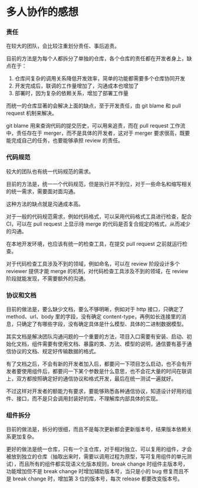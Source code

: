 # 多人协作的感想

### 责任

在较大的团队，会比较注重划分责任、事后追责。

目前的方法是为每个人都拆分了单独的仓库，各个仓库的责任都在开发者身上，缺点在于：

1. 仓库间复杂的调用关系降低开发效率，简单的功能都需要多个仓库协同开发
2. 开发完成后，联调的工作量增加了，沟通成本也增加了
3. 部署时，因为复杂的依赖关系，增加了部署工作量

而统一的仓库显著的会解决上面的缺点，至于开发责任，由 git blame 和 pull request 机制来解决。

git blame 用来查询代码的提交历史，可以用来追责，而在 pull request 工作流中，责任存在于 merger，而不是具体的开发者，这对于 merger 要求很高，既要能完成自己的任务，也要能够承担 review 的责任。

### 代码规范

较大的团队也有统一代码规范的需求。

目前的方法是，统一一个代码规范，但是执行并不到位，对于一些命名和缩写相关的统一需求，需要面对面沟通。

这种方法的缺点就是沟通成本高。

对于一般的代码规范需求，例如代码格式，可以采用代码格式工具进行检查，配合 CI，可以在 pull request 上显示待 merge 的代码是否复合规定的格式，从而减少的沟通。

在本地开发环境，也应该有统一的检查工具，在提交 pull request 之前就运行检查。

对于代码检查工具涉及不到的领域，例如命名，可以在 review 阶段设计多个 reviewer 提供才能 merge 的机制，对代码检查工具涉及不到的领域，在 review 阶段就能发现，不需要额外的沟通。

### 协议和文档

目前的做法是，要么缺少文档，要么不够明晰，例如对于 http 接口，只确定了 method、url、body 里的字段，没有确定 content-type，再例如长连接里的消息，只确定了有哪些字段，没有确定具体是什么模型、具体的二进制数据模型。

其实文档是解决团队沟通问题的一个重要的方法，项目入口需要有安装、启动、初始化文档，组件需要有使用文档、暴露的类、方法、模型的说明，通信要有基于通信协议的文档、规定好传输数据的格式。

有了文档之后，不会有新的开发者加入后，都要问一下项目怎么启动，也不会有开发者要使用组件后，都要问一下某个参数是什么意思，也不会花大量的时间在联调上，双方都按照确定好的通信协议和格式开发，最后在统一测试一遍就好。

不过这样对开发者的额能力有要求，要能够熟悉各种通信协议，知道设计好用的组件、接口，而不是只会调用封装好的库，不理解库内部具体的实现。

### 组件拆分

目前的做法是，拆分的很细，而且不是每次更新都会更新版本号，结果版本依赖关系更加复杂。

更好的做法是统一仓库，只有一个主仓库，对于相对独立、可以复用的组件，才会被放到独立的仓库（抽取出来时，需要以调用过程为原型，写可复用组件的单元测试），而且所有的组件都实现语义化版本规则，break change 时组件主版本号，功能增加但不是 break change 时增加辅助版本号，当只是小的 bug 修复而且不是 break change 时，增加第 3 位的版本号，每次 release 都要改变版本号。

